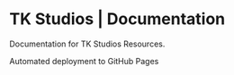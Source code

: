 # TK Studios | Documentation

Documentation for TK Studios Resources.

Automated deployment to GitHub Pages
